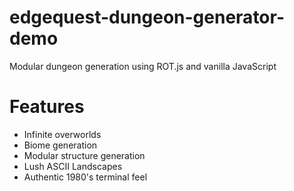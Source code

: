 # edgequest-dungeon-generator-demo
Modular dungeon generation using ROT.js and vanilla JavaScript

# Features
  - Infinite overworlds
  - Biome generation
  - Modular structure generation
  - Lush ASCII Landscapes
  - Authentic 1980's terminal feel

